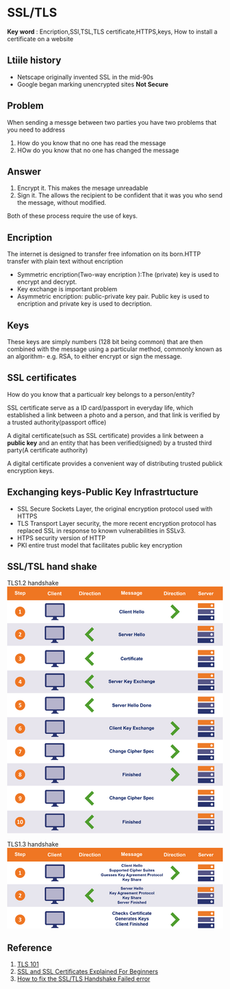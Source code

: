 # SSL/TLS

**Key word** : Encription,SSl,TSL,TLS certificate,HTTPS,keys, How to install a certificate on a website

## Ltiile history

* Netscape originally invented SSL in the mid-90s
* Google began marking unencrypted sites **Not Secure**

## Problem

When sending a messge between two parties you have two problems that you need to address

1. How do you know that no one has read the message
2. HOw do you know that no one has changed the message

## Answer

1. Encrypt it. This makes the mesage unreadable
2. Sign it. The allows the recipient to be confident that it was you who send the message, without modified.

Both of these process require the use of keys.

## Encription

The internet is designed to transfer free infomation on its born.HTTP transfer with plain text without encription

* Symmetric encription(Two-way encription ):The (private) key is used to encrypt and decrypt.
* Key exchange is important problem
* Asymmetric encription: public-private key pair. Public key is used to encription and private key is used to decription.
  
## Keys

These keys are simply numbers (128 bit being common) that are then combined with the message using a particular method, commonly known as an algorithm- e.g. RSA, to either encrypt or sign the message.

## SSL certificates

How do you know that a particualr key belongs to a person/entity?

SSL certificate serve as a ID card/passport in everyday life, which established a link between a photo and a person, and that link is verified by a trusted authority(passport office)

A digital certificate(such as SSL certificate) provides a link between a **public key** and an entity that has been verified(signed) by a trusted third party(A certificate authority)

A digital certificate provides a convenient way of distributing trusted publick encryption keys.

## Exchanging keys-Public Key Infrastrtucture

* SSL Secure Sockets Layer, the original encryption protocol used with HTTPS
* TLS Transport Layer security, the more recent encryption protocol has replaced SSL in response to known vulnerabilities in SSLv3.
* HTPS security version of HTTP
* PKI entire trust model that facilitates public key encryption

## SSL/TSL hand shake

TLS1.2 handshake
![tls1.2 handle shake](../images/tls_handshake_1_2.png)

TLS1.3 handshake
![tls1.3 handle shake](../images/tls_handshake_1_3.jpg)

## Reference

1. [TLS 101](https://geekflare.com/tls-101/)
2. [SSL and SSL Certificates Explained For Beginners](http://www.steves-internet-guide.com/ssl-certificates-explained/)
3. [How to fix the SSL/TLS Handshake Failed error](https://www.thesslstore.com/blog/tls-handshake-failed/)